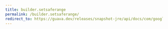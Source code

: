 ```yaml
---
title: builder.setsaferange
permalink: /builder.setsaferange/
redirect_to: https://guava.dev/releases/snapshot-jre/api/docs/com/google/common/escape/Escapers.Builder.html#setSafeRange-char-char-
---
```

